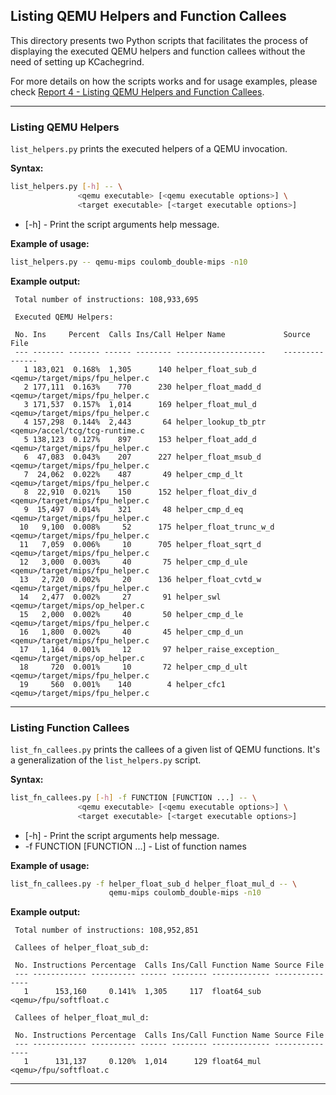 ## Listing QEMU Helpers and Function Callees

This directory presents two Python scripts that facilitates the process of displaying the executed QEMU helpers and function callees without the need of setting up KCachegrind.

For more details on how the scripts works and for usage examples, please check [Report 4 - Listing QEMU Helpers and Function Callees](https://ahmedkrmn.github.io/TCG-Continuous-Benchmarking/Listing-QEMU-Helpers-and-Function-Callees/).

---

### Listing QEMU Helpers

`list_helpers.py` prints the executed helpers of a QEMU invocation.

**Syntax:**

```bash
list_helpers.py [-h] -- \
               <qemu executable> [<qemu executable options>] \
               <target executable> [<target executable options>]
```

- [-h] - Print the script arguments help message.

**Example of usage:**

```bash
list_helpers.py -- qemu-mips coulomb_double-mips -n10
```

**Example output:**

```
 Total number of instructions: 108,933,695

 Executed QEMU Helpers:

 No. Ins     Percent  Calls Ins/Call Helper Name             Source File
 --- ------- ------- ------ -------- --------------------    ---------------
   1 183,021  0.168%  1,305      140 helper_float_sub_d      <qemu>/target/mips/fpu_helper.c
   2 177,111  0.163%    770      230 helper_float_madd_d     <qemu>/target/mips/fpu_helper.c
   3 171,537  0.157%  1,014      169 helper_float_mul_d      <qemu>/target/mips/fpu_helper.c
   4 157,298  0.144%  2,443       64 helper_lookup_tb_ptr    <qemu>/accel/tcg/tcg-runtime.c
   5 138,123  0.127%    897      153 helper_float_add_d      <qemu>/target/mips/fpu_helper.c
   6  47,083  0.043%    207      227 helper_float_msub_d     <qemu>/target/mips/fpu_helper.c
   7  24,062  0.022%    487       49 helper_cmp_d_lt         <qemu>/target/mips/fpu_helper.c
   8  22,910  0.021%    150      152 helper_float_div_d      <qemu>/target/mips/fpu_helper.c
   9  15,497  0.014%    321       48 helper_cmp_d_eq         <qemu>/target/mips/fpu_helper.c
  10   9,100  0.008%     52      175 helper_float_trunc_w_d  <qemu>/target/mips/fpu_helper.c
  11   7,059  0.006%     10      705 helper_float_sqrt_d     <qemu>/target/mips/fpu_helper.c
  12   3,000  0.003%     40       75 helper_cmp_d_ule        <qemu>/target/mips/fpu_helper.c
  13   2,720  0.002%     20      136 helper_float_cvtd_w     <qemu>/target/mips/fpu_helper.c
  14   2,477  0.002%     27       91 helper_swl              <qemu>/target/mips/op_helper.c
  15   2,000  0.002%     40       50 helper_cmp_d_le         <qemu>/target/mips/fpu_helper.c
  16   1,800  0.002%     40       45 helper_cmp_d_un         <qemu>/target/mips/fpu_helper.c
  17   1,164  0.001%     12       97 helper_raise_exception_ <qemu>/target/mips/op_helper.c
  18     720  0.001%     10       72 helper_cmp_d_ult        <qemu>/target/mips/fpu_helper.c
  19     560  0.001%    140        4 helper_cfc1             <qemu>/target/mips/fpu_helper.c
```

---

### Listing Function Callees

`list_fn_callees.py` prints the callees of a given list of QEMU functions. It's a generalization of the `list_helpers.py` script.

**Syntax:**

```bash
list_fn_callees.py [-h] -f FUNCTION [FUNCTION ...] -- \
               <qemu executable> [<qemu executable options>] \
               <target executable> [<target executable options>]
```

- [-h] - Print the script arguments help message.
- -f FUNCTION [FUNCTION ...] - List of function names

**Example of usage:**

```bash
list_fn_callees.py -f helper_float_sub_d helper_float_mul_d -- \
                      qemu-mips coulomb_double-mips -n10
```

**Example output:**

```
 Total number of instructions: 108,952,851

 Callees of helper_float_sub_d:

 No. Instructions Percentage  Calls Ins/Call Function Name Source File
 --- ------------ ---------- ------ -------- ------------- ---------------
   1      153,160     0.141%  1,305     117  float64_sub   <qemu>/fpu/softfloat.c

 Callees of helper_float_mul_d:

 No. Instructions Percentage  Calls Ins/Call Function Name Source File
 --- ------------ ---------- ------ -------- ------------- ---------------
   1      131,137     0.120%  1,014      129 float64_mul   <qemu>/fpu/softfloat.c
```

---
